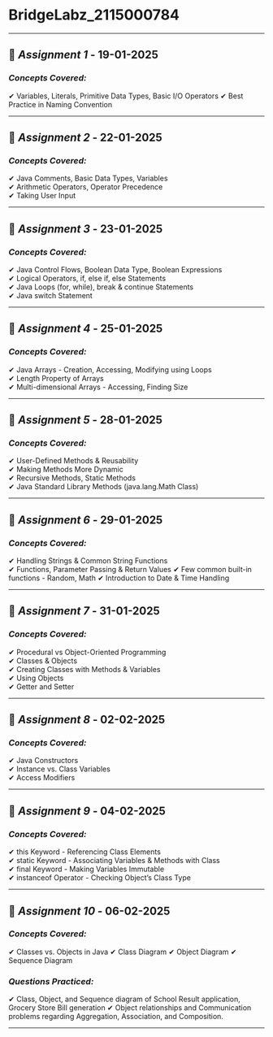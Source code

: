 # BridgeLabz_2115000784

---

## 📌 *Assignment 1* - 19-01-2025  
### *Concepts Covered:*  
✔ Variables, Literals, Primitive Data Types, Basic I/O Operators
✔ Best Practice in Naming Convention

---

## 📌 *Assignment 2* - 22-01-2025  
### *Concepts Covered:*  
✔ Java Comments, Basic Data Types, Variables  
✔ Arithmetic Operators, Operator Precedence  
✔ Taking User Input  

---

## 📌 *Assignment 3* - 23-01-2025  
### *Concepts Covered:*  
✔ Java Control Flows, Boolean Data Type, Boolean Expressions  
✔ Logical Operators, if, else if, else Statements  
✔ Java Loops (for, while), break & continue Statements  
✔ Java switch Statement  

---

## 📌 *Assignment 4* - 25-01-2025  
### *Concepts Covered:*  
✔ Java Arrays - Creation, Accessing, Modifying using Loops  
✔ Length Property of Arrays  
✔ Multi-dimensional Arrays - Accessing, Finding Size  

---

## 📌 *Assignment 5* - 28-01-2025  
### *Concepts Covered:*  
✔ User-Defined Methods & Reusability  
✔ Making Methods More Dynamic  
✔ Recursive Methods, Static Methods  
✔ Java Standard Library Methods (java.lang.Math Class)  

---

## 📌 *Assignment 6* - 29-01-2025  
### *Concepts Covered:*  
✔ Handling Strings & Common String Functions  
✔ Functions, Parameter Passing & Return Values
✔ Few common built-in functions - Random, Math
✔ Introduction to Date & Time Handling

---

## 📌 *Assignment 7* - 31-01-2025  
### *Concepts Covered:*  
✔ Procedural vs Object-Oriented Programming  
✔ Classes & Objects  
✔ Creating Classes with Methods & Variables  
✔ Using Objects  
✔ Getter and Setter

---

## 📌 *Assignment 8* - 02-02-2025  
### *Concepts Covered:*  
✔ Java Constructors  
✔ Instance vs. Class Variables  
✔ Access Modifiers 

---

## 📌 *Assignment 9* - 04-02-2025  
### *Concepts Covered:*  
✔ this Keyword - Referencing Class Elements  
✔ static Keyword - Associating Variables & Methods with Class  
✔ final Keyword - Making Variables Immutable  
✔ instanceof Operator - Checking Object’s Class Type  

---


## 📌 *Assignment 10* - 06-02-2025
### *Concepts Covered:*
✔ Classes vs. Objects in Java
✔ Class Diagram
✔ Object Diagram
✔ Sequence Diagram

### *Questions Practiced:*
✔ Class, Object, and Sequence diagram of School Result application, Grocery Store Bill generation
✔ Object relationships and Communication problems regarding Aggregation, Association, and Composition.

---

